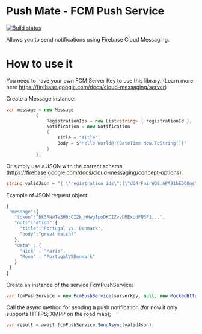 # Push Mate - FCM Push Service

[![Build status](https://ci.appveyor.com/api/projects/status/2r1l6ye1l1cj5rfp/branch/master?svg=true)](https://ci.appveyor.com/project/denstorti/pushmate-fcmpushservice/branch/master)

Allows you to send notifications using Firebase Cloud Messaging.

# How to use it

You need to have your own FCM Server Key to use this library. (Learn more here https://firebase.google.com/docs/cloud-messaging/server)

Create a Message instance:
 ```csharp
var message = new Message
            {
                RegistrationIds = new List<string> { registrationId },
                Notification = new Notification
                {
                    Title = "Title",
                    Body = $"Hello World@!{DateTime.Now.ToString()}"
                }
            };
```
  

Or simply use a JSON with the correct schema (https://firebase.google.com/docs/cloud-messaging/concept-options):
 ```csharp
string validJson = "{ \"registration_ids\":[\"dG4rFnirWOE:APA91bE3COnsY-flnulPse4b4uKZOUDRpdOAe6DGTU_jWGtJt0P_hBXoN1tOa9Je4ZyAfA11OS3US0fZm6M7EljYipCY1f4MqjDLLvEltfe8_3aDnzwTxRbuw23HQ2JIY2ihXQXUvDym\"],\"priority\":\"Normal\",\"notification\":{\"title\":\"Title\",\"body\":\"Hello World@!23-Jun-18 19:58:47\"}}";
 ```
 Example of JSON request object:
 ```javascript
 {
  "message":{
    "token":"bk3RNwTe3H0:CI2k_HHwgIpoDKCIZvvDMExUdFQ3P1...",
    "notification":{
      "title":"Portugal vs. Denmark",
      "body":"great match!"
    },
    "data" : {
      "Nick" : "Mario",
      "Room" : "PortugalVSDenmark"
    }
  }
}
 ```
 
 Create an instance of the service FcmPushService:
 ```csharp
var fcmPushService = new FcmPushService(serverKey, null, new MockedHttpClientOK());
 ```

Call the async method for sending a push notification (for now it only supports HTTPS; XMPP on the road map);
```csharp
var result = await fcmPushService.SendAsync(validJson);
```

